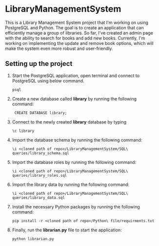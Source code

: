 # LibraryManagementSystem
This is a Library Management System project that I'm working on using PostgreSQL and Python. The goal is to create an application that can efficiently manage a group of libraries. So far, I've created an admin page with the ability to search for books and add new books. Currently, I'm working on implementing the update and remove book options, which will make the system even more robust and user-friendly.
## Setting up the project
1. Start the PostgreSQL application, open terminal and connect to PostgreSQL using below command.  
   ````
   psql
1. Create a new database called **library** by running the following command:
   ```` 
    CREATE DATABASE library;
2. Connect to the newly created **library** database by typing
   ````
   \c library
3. Import the database schema by running the following command:
   ````
   \i <cloned path of repo>/LibraryManagementSystem/SQL\ queries/library_schema.sql
4. Import the database roles by running the following command:
   ````
   \i <cloned path of repo>/LibraryManagementSystem/SQL\ queries/library_roles.sql
5. Import the library data by running the following command:
   ````
   \i <cloned path of repo>/LibraryManagementSystem/SQL\ queries/library_data.sql
6. Install the necessary Python packages by running the following command:
   ````
   pip install -r <cloned path of repo>/Python\ file/requirments.txt
7. Finally, run the **librarian.py** file to start the application:
   ````
   python librarian.py